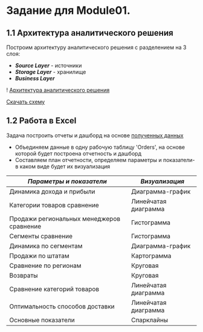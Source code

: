 # Задание для Module01.
## 1.1 Архитектура аналитического решения
Построим архитектуру аналитического решения с разделением на 3 слоя:
- ***Source Layer*** - источники
- ***Storage Layer*** - хранилище
- ***Business Layer***

! [Архитектура аналитического решения](https://github.com/MLKURUNOVA/DataLearn/blob/main/DE%20101/Module%2001/AAР.png?raw=true")

[Скачать схему](Data.zip)

## 1.2 Работа в Excel

Задача построить отчеты и дашборд на основе [полученных данных][def] 

- Объединяем данные в одну рабочую таблицу 'Orders', на основе которой будет построена отчетность и дашборд
- Составляем план отчетности, определяем параметры и показатели-в каком виде будет их визуализация

|***Параметры и показатели***|***Визуализация***|
|---|---|
|Динамика дохода и прибыли|Диаграмма-график|
|Категории товаров сравнение|Линейчатая диаграмма|
|Продажи региональных менеджеров сравнение|Гистограмма|
|Сегменты сравнение|Гистограмма|
|Динамика по сегментам|Диаграмма-график|
|Продажи по штатам|Картограмма|
|Сравнение по регионам|Круговая|
|Возвраты|Круговая|
|Сравнение категорий товаров|Линейчатая диаграмма|
|Оптимальность способов доставки|Линейчатая диаграмма|
|Основные показатели|Спарклайны|


[def]: https://github.com/MLKURUNOVA/DataLearn/blob/main/DE%20101/Module%2001/data/Sample%20-%20Superstore.xls